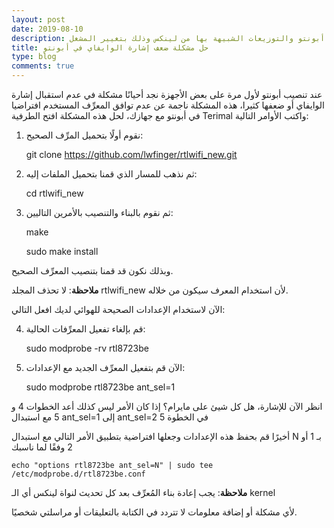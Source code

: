 ```yaml
---
layout: post
date: 2019-08-10
description: حل مشكلة ضعف إشارة الوايفاي في أبونتو والتوزيعات الشبيهة بها من لينكس وذلك بتغيير المشغل driver
title: حل مشكلة ضعف إشارة الوايفاي في أبونتو
type: blog
comments: true
---
```


عند تنصيب أبونتو ﻷول مرة على بعض الأجهزة نجد أحيانًا مشكلة في عدم استقبال إشارة الوايفاي أو ضعفها كثيرا، هذه المشكلة ناجمة عن عدم توافق المعرِّف المستخدم افتراضيا في أبونتو مع جهازك، لحل هذه المشكلة افتح الطرفية Terimal واكتب الأوامر التالية:

1. نقوم أولًا بتحميل المرِّف الصحيح:

	  git clone https://github.com/lwfinger/rtlwifi_new.git

2. ثم نذهب للمسار الذي قمنا بتحميل الملفات إليه:

	  cd rtlwifi_new

3. ثم نقوم بالبناء والتنصيب بالأمرين التاليين:

	  make

	  sudo make install

وبذلك نكون قد قمنا بتنصيب المعرِّف الصحيح.

**ملاحظة**: لا تحذف المجلد rtlwifi_new ﻷن استخدام المعرف سيكون من خلاله.

الآن لاستخدام الإعدادات الصحيحة للهوائي لديك افعل التالي:

4. قم بإلغاء تفعيل المعرِّفات الحالية: 

	  sudo modprobe -rv rtl8723be

5. الآن قم بتفعيل المعرِّف الجديد مع الإعدادات:

	  sudo modprobe rtl8723be ant_sel=1

انظر الآن للإشارة، هل كل شيئ على مايرام؟ إذا كان الأمر ليس كذلك أعد الخطوات 4 و 5 مع استبدال ant_sel=1 إلى ant_sel=2 في الخطوة 5

أخيرًا قم بحفظ هذه الإعدادات وجعلها افتراضية بتطبيق الأمر التالي مع استبدال N بـ 1 أو 2 وفقًا لما ناسبك

	echo "options rtl8723be ant_sel=N" | sudo tee /etc/modprobe.d/rtl8723be.conf

**ملاحظة**: يجب إعادة بناء المُعرِّف بعد كل تحديث لنواة لينكس أي الـ kernel

ﻷي مشكلة أو إضافة معلومات لا تتردد في الكتابة بالتعليقات أو مراسلتي شخصيًا.



